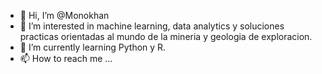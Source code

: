 - 👋 Hi, I’m @Monokhan
- 👀 I’m interested in machine learning, data analytics y soluciones practicas orientadas al mundo de la mineria y geologia de exploracion.
- 🌱 I’m currently learning  Python  y R.
- 📫 How to reach me ...

<!---
Monokhan/Monokhan is a ✨ special ✨ repository because its `README.md` (this file) appears on your GitHub profile.
You can click the Preview link to take a look at your changes.
--->
